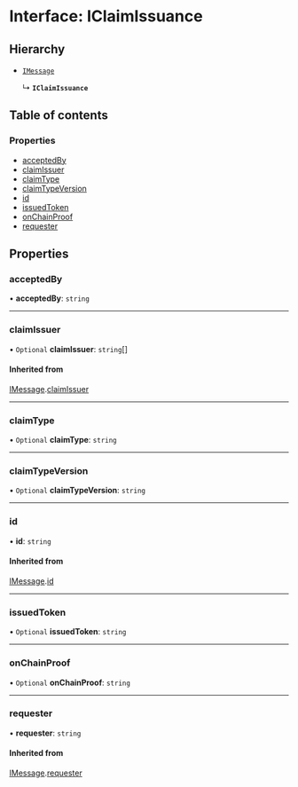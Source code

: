 # Interface: IClaimIssuance

## Hierarchy

- [`IMessage`](IMessage.md)

  ↳ **`IClaimIssuance`**

## Table of contents

### Properties

- [acceptedBy](IClaimIssuance.md#acceptedby)
- [claimIssuer](IClaimIssuance.md#claimissuer)
- [claimType](IClaimIssuance.md#claimtype)
- [claimTypeVersion](IClaimIssuance.md#claimtypeversion)
- [id](IClaimIssuance.md#id)
- [issuedToken](IClaimIssuance.md#issuedtoken)
- [onChainProof](IClaimIssuance.md#onchainproof)
- [requester](IClaimIssuance.md#requester)

## Properties

### acceptedBy

• **acceptedBy**: `string`

___

### claimIssuer

• `Optional` **claimIssuer**: `string`[]

#### Inherited from

[IMessage](IMessage.md).[claimIssuer](IMessage.md#claimissuer)

___

### claimType

• `Optional` **claimType**: `string`

___

### claimTypeVersion

• `Optional` **claimTypeVersion**: `string`

___

### id

• **id**: `string`

#### Inherited from

[IMessage](IMessage.md).[id](IMessage.md#id)

___

### issuedToken

• `Optional` **issuedToken**: `string`

___

### onChainProof

• `Optional` **onChainProof**: `string`

___

### requester

• **requester**: `string`

#### Inherited from

[IMessage](IMessage.md).[requester](IMessage.md#requester)
